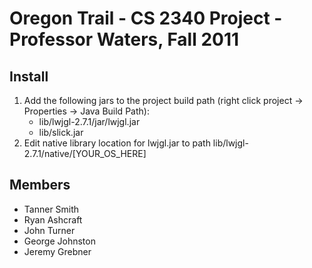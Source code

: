# Oregon Trail - CS 2340 Project - Professor Waters, Fall 2011

## Install
1. Add the following jars to the project build path (right click project -> Properties -> Java Build Path):
    * lib/lwjgl-2.7.1/jar/lwjgl.jar
    * lib/slick.jar
3. Edit native library location for lwjgl.jar to path lib/lwjgl-2.7.1/native/[YOUR_OS_HERE]

## Members
* Tanner Smith
* Ryan Ashcraft
* John Turner 
* George Johnston
* Jeremy Grebner